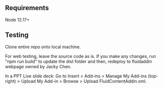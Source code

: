 ## Requirements

Node 12.17+

## Testing

Clone entire repo onto local machine.

For web testing, leave the source code as is. If you make any changes, run "npm run build" to update the dist folder and then, redeploy to fluidaddin webpage owned by Jacky Chen.

In a PPT Live slide deck: Go to Insert > Add-ins > Manage My Add-ins (top-right) > Upload My Add-in > Browse > Upload FluidContentAddin.xml.

